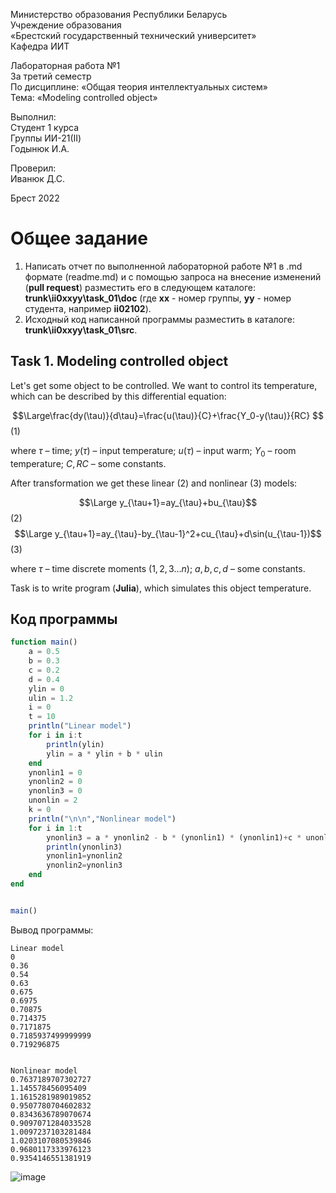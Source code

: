 Министерство образования Республики Беларусь <br/>
Учреждение образования <br/>
«Брестский государственный технический университет» <br/>
Кафедра ИИТ <br/>

Лабораторная работа №1 <br/>
За третий семестр <br/>
По дисциплине: «Общая теория интеллектуальных систем» <br/>
Тема: «Modeling controlled object» <br/>

Выполнил: <br/>
Студент 1 курса <br/>
Группы ИИ-21(II) <br/>
Годынюк И.А. <br/>

Проверил: <br/>
Иванюк Д.С. <br/>

Брест 2022 <br/>

# Общее задание #
1. Написать отчет по выполненной лабораторной работе №1 в .md формате (readme.md) и с помощью запроса на внесение изменений (**pull request**) разместить его в следующем каталоге: **trunk\ii0xxyy\task_01\doc** (где **xx** - номер группы, **yy** - номер студента, например **ii02102**).
2. Исходный код написанной программы разместить в каталоге: **trunk\ii0xxyy\task_01\src**.

## Task 1. Modeling controlled object ##
Let's get some object to be controlled. We want to control its temperature, which can be described by this differential equation:

$$\Large\frac{dy(\tau)}{d\tau}=\frac{u(\tau)}{C}+\frac{Y_0-y(\tau)}{RC} $$ (1)

where $\tau$ – time; $y(\tau)$ – input temperature; $u(\tau)$ – input warm; $Y_0$ – room temperature; $C,RC$ – some constants.

After transformation we get these linear (2) and nonlinear (3) models:

$$\Large y_{\tau+1}=ay_{\tau}+bu_{\tau}$$ (2)
$$\Large y_{\tau+1}=ay_{\tau}-by_{\tau-1}^2+cu_{\tau}+d\sin(u_{\tau-1})$$ (3)

where $\tau$ – time discrete moments ($1,2,3{\dots}n$); $a,b,c,d$ – some constants.

Task is to write program (**Julia**), which simulates this object temperature.


## Код программы ##


``` julia
function main()
    a = 0.5
    b = 0.3
    c = 0.2
    d = 0.4
    ylin = 0
    ulin = 1.2
    i = 0
    t = 10
    println("Linear model")
    for i in i:t
        println(ylin)
        ylin = a * ylin + b * ulin
    end
    ynonlin1 = 0
    ynonlin2 = 0
    ynonlin3 = 0
    unonlin = 2
    k = 0
    println("\n\n","Nonlinear model")
    for i in 1:t
        ynonlin3 = a * ynonlin2 - b * (ynonlin1) * (ynonlin1)+c * unonlin+d * sin(unonlin)
        println(ynonlin3)
        ynonlin1=ynonlin2
        ynonlin2=ynonlin3
    end
end


main()  
```

Вывод программы:
```
Linear model
0
0.36
0.54
0.63
0.675
0.6975
0.70875
0.714375
0.7171875
0.7185937499999999
0.719296875


Nonlinear model
0.7637189707302727
1.145578456095409
1.1615281989019852
0.9507780704602832
0.8343636789070674
0.9097071284033528
1.0097237103281484
1.0203107080539846
0.9680117333976123
0.9354146551381919
```
![image](https://user-images.githubusercontent.com/112876032/191744099-2c33122a-6c5c-42eb-9e1d-e4bbeccb8fae.png)
